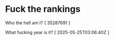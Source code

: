 # Fuck the rankings

Who the hell am I?
{ 35287691 }

What fucking year is it?
[ 2025-05-25T03:06:40Z ]
